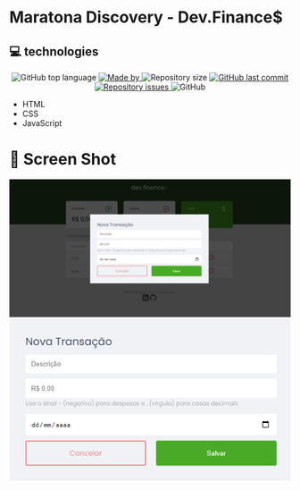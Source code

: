 # Maratona Discovery - Dev.Finance$

## 💻 technologies
<p align="center">
<img alt="GitHub top language" src="https://img.shields.io/github/languages/top/HenriqueVAzquez/codigo-final-maratona-discovery?color=%09165F">
  
<a href="https://linkedin.com/in/henrique-vazquez" target="_blank" rel="noopener noreferrer">
    <img alt="Made by" src="https://img.shields.io/badge/made%20by-Henrique%20Vazquez-%09165F">
  </a>
  
  <img alt="Repository size" src="https://img.shields.io/github/repo-size/HenriqueVAzquez/codigo-final-maratona-discovery?color=%09165F">
  
  <a href="https://github.com/HenriqueVazquez/codigo-final-maratona-discovery/commits/master">
    <img alt="GitHub last commit" src="https://img.shields.io/github/last-commit/HenriqueVazquez/codigo-final-maratona-discovery?color=%09165F">
  </a>
  
  <a href="https://github.com/HenriqueVazquez/codigo-final-maratona-discovery/issues">
    <img alt="Repository issues" src="https://img.shields.io/github/issues/HenriqueVazquez/codigo-final-maratona-discovery?color=%09165F">       
  </a>
  
  <img alt="GitHub" src="https://img.shields.io/github/license/HenriqueVazquez/codigo-final-maratona-discovery?color=%09165F">
  
<p>

* HTML
* CSS
* JavaScript

# 🎥 Screen Shot

<div align="center">
<img src="./assets/screenShot/main.png">
  <img src="./assets/screenShot/form.png">
